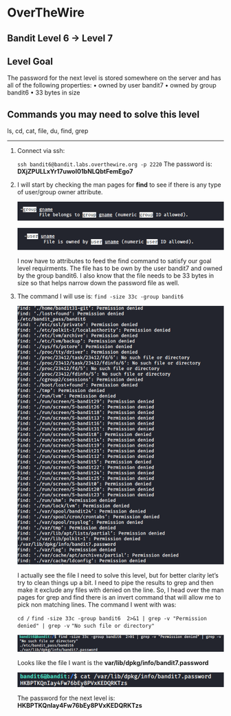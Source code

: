 # OverTheWire
## Bandit Level 6 → Level 7


## Level Goal
The password for the next level is stored somewhere on the server and has all of the following properties:
    • owned by user bandit7 
    • owned by group bandit6 
    • 33 bytes in size 

## Commands you may need to solve this level
ls, cd, cat, file, du, find, grep

----------------------------------------------------------------------------------------------------------------------------

1. Connect via ssh: 

	`ssh bandit6@bandit.labs.overthewire.org -p 2220`
    The password is: **DXjZPULLxYr17uwoI01bNLQbtFemEgo7**

2. I will start by checking the man pages for **find** to see if there is any type of user/group owner attribute.

    ![](images/level6to7.find.attribute.manpages.group.png?raw=true)

    ![](images/level6to7.find.attribute.manpages.userowner.png?raw=true)


    I now have to attributes to feed the find command to satisfy our goal level requirments. The file has to be own by the user bandit7 and owned by the group bandit6. I also know that the file needs to be 33 bytes in size so that helps narrow down the password file as well. 


3. The command I will use is: `find -size 33c -group bandit6` 

    ![](images/level6to7.longlist.png?raw=true)

    I actually see the file I need to solve this level, but for better clarity let’s try to clean things up a bit. I need to pipe the results to grep and then make it exclude any files with denied on the line. So, I head over the man pages for grep and find there is an invert command that will allow me to pick non matching lines.
    The command I went with was:

    `cd /`
    `find -size 33c -group bandit6  2>&1 | grep -v "Permission denied" | grep -v`
    `"No such file or directory"`

    ![](images/level6to7.2files.to.list.png?raw=true)

    Looks like the file I want is the **var/lib/dpkg/info/bandit7.password**

    ![](images/level6to7.pass.png?raw=true)

    The password for the next level is: **HKBPTKQnIay4Fw76bEy8PVxKEDQRKTzs**